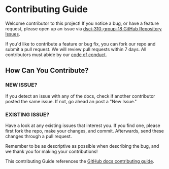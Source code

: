 # Contributing Guide

Welcome contributor to this project!
If you notice a bug, or have a feature request,
please open up an issue via [dsci-310-group-18 GitHub Repository Issues](https://github.com/Dokkaebi10/dsci-310-group-18-pkg/issues).

If you'd like to contribute a feature or bug fix,
you can fork our repo and submit a pull request.
We will review pull requests within 7 days.
All contributors must abide by our [code of conduct](CODE_OF_CONDUCT.md).

## How Can You Contribute?

### NEW ISSUE?
If you detect an issue with any of the docs, check if another contributor posted the same issue. If not, go ahead an post a "New Issue."

### EXISTING ISSUE?
Have a look at any existing issues that interest you. If you find one, please first fork the repo, make your changes, and commit. Afterwards, 
send these changes through a pull request.

Remember to be as descriptive as possible when describing the bug, and we thank you for making your contributions!

This contributing Guide references the [GitHub docs contributing guide](https://github.com/github/docs/blob/main/CONTRIBUTING.md).

